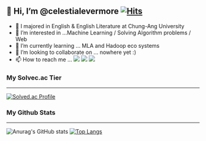 ## 👋 Hi, I’m @celestialevermore [![Hits](https://hits.seeyoufarm.com/api/count/incr/badge.svg?url=https%3A%2F%2Fgithub.com%2Fmori8&count_bg=%2379C83D&title_bg=%23555555&icon=&icon_color=%23E7E7E7&title=hits&edge_flat=false)](https://hits.seeyoufarm.com)
- 👋 I majored in English & English Literature at Chung-Ang University
- 👀 I’m interested in ...Machine Learning / Solving Algorithm problems / Web 
- 🌱 I’m currently learning ... MLA and Hadoop eco systems
- 💞️ I’m looking to collaborate on ... nowhere yet :)
- 📫 How to reach me ... <a href="https://www.instagram.com/celestial_evermore/" target="_blank"><img src="https://img.shields.io/badge/Instagram-E4405F?style=flat-square&logo=Instagram&logoColor=white"/></a> <a href="mailto:key2317@naver.com/" target="_blank"><img src="https://img.shields.io/badge/Naver-20c997?style=flat-square&logo=Gmail&logoColor=white"/></a> <a href="mailto:kjr5189@gmail.com/" target="_blank"><img src="https://img.shields.io/badge/Gmail-20c997?style=flat-square&logo=Gmail&logoColor=white"/></a>
<!---
celestialevermore/celestialevermore is a ✨ special ✨ repository because its `README.md` (this file) appears on your GitHub profile.
You can click the Preview link to take a look at your changes.
--->

### My Solvec.ac Tier



<hr>

[![Solved.ac Profile](http://mazassumnida.wtf/api/v2/generate_badge?boj=celestial)](https://solved.ac/celestial/)

### My Github Stats

<hr>



![Anurag's GitHub stats](https://github-readme-stats.vercel.app/api?username=celestialevermore&show_icons=true&theme=dracula)
[![Top Langs](https://github-readme-stats.vercel.app/api/top-langs/?username=celestialevermore&layout=compact&theme=dracula)](https://github.com/anuraghazra/github-readme-stats)




